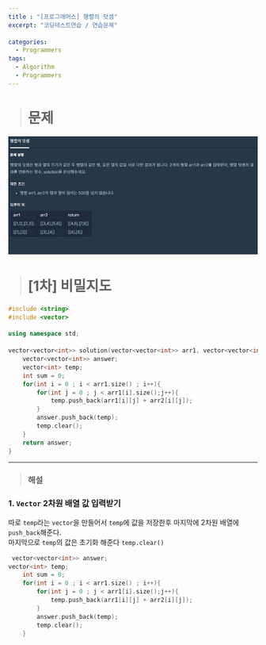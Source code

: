 ```yaml
---
title : "[프로그래머스] 행렬의 덧셈"
excerpt: "코딩테스트연습 / 연습문제"

categories:
  - Programmers
tags:
  - Algorithm
  - Programmers
---
```

># __문제__
![문제](../../../assets/images/kit6.PNG)

># __[1차] 비밀지도__

```cpp
#include <string>
#include <vector>

using namespace std;

vector<vector<int>> solution(vector<vector<int>> arr1, vector<vector<int>> arr2) {
    vector<vector<int>> answer;
    vector<int> temp;
    int sum = 0;
    for(int i = 0 ; i < arr1.size() ; i++){
        for(int j = 0 ; j < arr1[i].size();j++){
            temp.push_back(arr1[i][j] + arr2[i][j]);
        }
        answer.push_back(temp);
        temp.clear();
    }
    return answer;
}
```
* * *
> ### __해설__

### 1. `Vector` 2차원 배열 값 입력받기
따로 `temp`라는 `vector`을 만들어서 `temp`에 값을 저장한후 마지막에 2차원 배열에 `push_back`해준다.  
마지막으로 `temp`의 값은 초기화 해준다 `temp.clear()`
```cpp
 vector<vector<int>> answer;
vector<int> temp;
    int sum = 0;
    for(int i = 0 ; i < arr1.size() ; i++){
        for(int j = 0 ; j < arr1[i].size();j++){
            temp.push_back(arr1[i][j] + arr2[i][j]);
        }
        answer.push_back(temp);
        temp.clear();
    }
```


